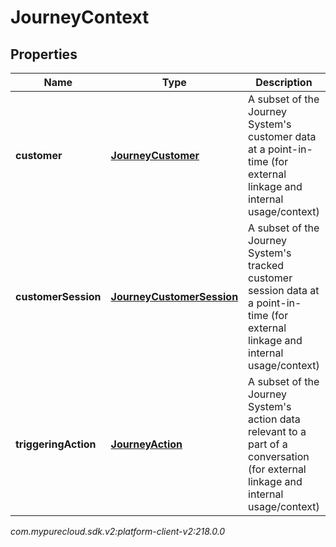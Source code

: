 # JourneyContext


## Properties

| Name | Type | Description | Notes |
| ------------ | ------------- | ------------- | ------------- |
| **customer** | [**JourneyCustomer**](JourneyCustomer) | A subset of the Journey System's customer data at a point-in-time (for external linkage and internal usage/context) |  |
| **customerSession** | [**JourneyCustomerSession**](JourneyCustomerSession) | A subset of the Journey System's tracked customer session data at a point-in-time (for external linkage and internal usage/context) |  [optional] |
| **triggeringAction** | [**JourneyAction**](JourneyAction) | A subset of the Journey System's action data relevant to a part of a conversation (for external linkage and internal usage/context) |  [optional] |




_com.mypurecloud.sdk.v2:platform-client-v2:218.0.0_
